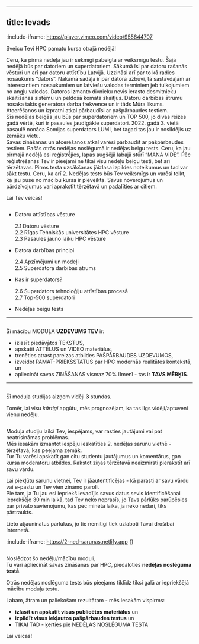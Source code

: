 
---
title: Ievads
---

:include-iframe: https://player.vimeo.com/video/955644707

Sveicu Tevi HPC pamatu kursa otrajā nedēļā!  

Ceru, ka pirmā nedēļa jau ir sekmīgi pabeigta ar veiksmīgu testu.
Šajā nedēļā būs par datoriem un superdatoriem. Sākumā īsi par datoru rašanās vēsturi un arī par datoru attīstību Latvijā. Uzzināsi arī par to kā radies nosaukums “dators”. Nākamā sadaļa ir par datora uzbūvi, tā sastāvdaļām ar interesantiem nosaukumiem un latviešu valodas terminiem jeb tulkojumiem no angļu valodas. Datoros izmanto divnieku nevis ierasto desmitnieku skaitīšanas sistēmu un peldošā komata skaitļus. Datoru darbības ātrumu nosaka takts ģeneratora darba frekvence un ir tāds Mūra likums.  Atcerēšanos un izpratni atkal pārbaudīsi ar pašpārbaudes testiem.  
Šīs nedēļas beigās jau būs par superdatoriem un TOP 500, jo divas reizes gadā vērtē, kuri ir pasaules jaudīgākie superdatori. 2022. gadā 3. vietā pasaulē nonāca Somijas superdators LUMI, bet tagad tas jau ir noslīdējis uz zemāku vietu.  
Savas zināšanas un atcerēšanos atkal varēsi pārbaudīt ar pašpārbaudes testiem. Pašās otrās nedēļas noslēgumā ir nedēļas beigu tests. Ceru, ka jau pirmajā nedēļā esi reģistrējies, lapas augšējā labajā stūrī “MANA VIDE”. Pēc reģistrēšanās Tev ir pieejami ne tikai visu nedēļu beigu testi, bet arī tērzētavas. Pirms testa uzsākšanas jāizlasa izpildes noteikumus un tad var sākt testu. Ceru, ka arī 2. Nedēļas tests būs Tev veiksmīgs un varēsi teikt, ka jau puse no mācību kursa ir pieveikta.
Savus novērojumus un pārdzīvojumus vari aprakstīt tērzētavā un padalīties ar citiem.  

Lai Tev veicas!


```attention-note {label: "Otrās nedēļas tēmas"}
```
- Datoru attīstības vēsture
   
    2.1 Datoru vēsture  
    2.2 Rīgas Tehniskās universitātes HPC vēsture  
    2.3 Pasaules jauno laiku HPC vēsture
  
- Datora darbības principi

    2.4 Apzīmējumi un modeļi  
    2.5 Superdatora darbības ātrums 

- Kas ir superdators?

    2.6 Superdators tehnoloģiju attīstības procesā  
    2.7 Top-500 superdatori  

- Nedēļas beigu tests
  
---
```attention-note {label: "Tavs uzdevums"}
```
Šī mācību MODUĻA **UZDEVUMS TEV** ir:
- izlasīt piedāvātos TEKSTUS,
- apskatīt ATTĒLUS un VIDEO materiālus,
- trenēties atrast pareizas atbildes PAŠPĀRBAUDES UZDEVUMOS,
- izveidot PAMAT-PRIEKŠSTATUS par HPC modernās realitātes kontekstā, un
- apliecināt savas ZINĀŠANAS vismaz 70% līmenī - tas ir **TAVS MĒRĶIS**.

---
```attention-note {label: "Studijas prasa Tavu laiku"}
```
Šī moduļa studijas aizņem vidēji **3** stundas.

<!--
[STUDIJAS VARAM TURPINĀT ŠEIT!](https://hpc-pamati-saturs.learning.lv/preview/2-modulis/1_1)
-->

Tomēr, lai visu *kārtīgi* apgūtu, mēs prognozējam, ka tas ilgs vidēji/aptuveni vienu nedēļu.

```attention-note {label: "Tu neesi viens - piedalies diskusijā"}
```
Moduļa studiju laikā Tev, iespējams, var rasties jautājumi vai pat neatrisināmas problēmas.  
Mēs iesakām izmantot iespēju ieskatīties 2. nedēļas sarunu vietnē - tērzētavā, kas peejama zemāk.  
Tur Tu varēsi apskatīt gan citu studentu jautājumus un komentārus, gan kursa moderatoru atbildes.
 Rakstot ziņas tērzētavā neaizmirsti pierakstīt arī savu vārdu.

Lai piekļūtu sarunu vietnei, Tev ir jāautentificējas  - kā parasti ar savu vārdu vai e-pastu un Tev vien zināmo paroli.   
Pie tam, ja Tu jau esi iepriekš ievadījis savus datus sevis identificēšanai ieprekšējo 30 min laikā, tad Tev neko neprasīs, jo Tavs pārlūks parūpēsies par privāto savienojumu, kas pēc minētā laika, ja neko nedari, tiks pārtraukts. 

Lieto atjauninātus pārlūkus, jo tie nemitīgi tiek uzlaboti Tavai drošībai Internetā.


:include-iframe: https://2-ned-sarunas.netlify.app {}

<!--
[SARUNU VIETNE - TĒRZĒTAVA](https://2-ned-sarunas.netlify.app/)
-->

```attention-note {label: "Kā pārliecināties, vai Tu esi ieguvis jaunas zināšanas"}
```
Noslēdzot šo nedēļu/mācību moduli,  
Tu vari apliecināt savas zināšanas par HPC, piedaloties **nedēļas noslēguma testā**.  

<!--
[2. NEDĒĻAS TESTS](https://hpc-pamati.learning.lv/exam) -->
Otrās nedēļas noslēguma tests būs pieejams tiklīdz tiksi galā ar iepriekšējā mācību moduļa testu.

Labam, ātram un paliekošam rezultātam - mēs iesakām vispirms:
-  **izlasīt un apskatīt visus publicētos materiālus** un 
- **izpildīt visus iekļautos pašpārbaudes testus** un 
- TIKAI TAD - ķerties pie NEDĒĻAS NOSLĒGUMA TESTA

Lai veicas!
